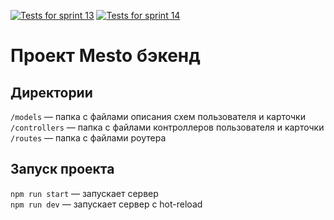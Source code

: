 [![Tests for sprint 13](https://github.com/uladzimirfilipau/express-mesto-gha/actions/workflows/tests-13-sprint.yml/badge.svg)](https://github.com/uladzimirfilipau/express-mesto-gha/actions/workflows/tests-13-sprint.yml) [![Tests for sprint 14](https://github.com/uladzimirfilipau/express-mesto-gha/actions/workflows/tests-14-sprint.yml/badge.svg)](https://github.com/uladzimirfilipau/express-mesto-gha/actions/workflows/tests-14-sprint.yml)
# Проект Mesto бэкенд

## Директории

`/models` — папка с файлами описания схем пользователя и карточки  
`/controllers` — папка с файлами контроллеров пользователя и карточки  
`/routes` — папка с файлами роутера  

## Запуск проекта

`npm run start` — запускает сервер  
`npm run dev` — запускает сервер с hot-reload  
